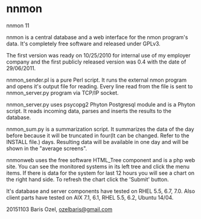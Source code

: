 # nnmon
nnmon 11

nnmon is a central database and a web interface for the nmon program's data. It's completely free software  and released under GPLv3.

The first version was ready on 10/25/2010 for internal use of my employer company and the first publicly released version was 0.4 with the date of 29/06/2011.

nnmon_sender.pl is a pure Perl script. It runs the external nmon program and opens it's output file for reading. Every line read from the file is sent to nnmon_server.py program via TCP/IP socket.

nnmon_server.py uses psycopg2 Phyton Postgresql module and is a Phyton script. It reads incoming data, parses and inserts the results to the database.

nnmon_sum.py is a summarization script. It summarizes the data of the day before because it will be truncated in four(It can be changed. Refer to the INSTALL file.) days. Resulting data will be available in one day and will be shown in the "average screens".

nnmonweb uses the free software HTML_Tree component and is a php web site. You can see the monitored systems in its left tree and click the menu items. If there is data for the system for last 12 hours you will see a chart on the right hand side. To refresh the chart click the 'Submit' button.

It's database and server components have tested on RHEL 5.5, 6.7, 7.0. Also client parts have tested on AIX 7.1, 6.1, RHEL 5.5, 6.2, Ubuntu 14/04.

20151103 Baris Ozel, ozelbaris@gmail.com
